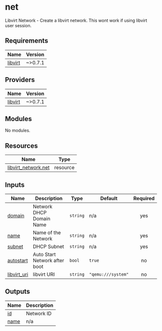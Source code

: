 # net

Libvirt Network - Create a libvirt network. This wont work if using libvirt user session.

<!-- BEGIN_TF_DOCS -->

## Requirements

| Name | Version |
|------|---------|
| <a name="requirement_libvirt"></a> [libvirt](#requirement\_libvirt) | ~>0.7.1 |

## Providers

| Name | Version |
|------|---------|
| <a name="provider_libvirt"></a> [libvirt](#provider\_libvirt) | ~>0.7.1 |

## Modules

No modules.

## Resources

| Name | Type |
|------|------|
| [libvirt_network.net](https://registry.terraform.io/providers/dmacvicar/libvirt/latest/docs/resources/network) | resource |

## Inputs

| Name | Description | Type | Default | Required |
|------|-------------|------|---------|:--------:|
| <a name="input_domain"></a> [domain](#input\_domain) | Network DHCP Domain Name | `string` | n/a | yes |
| <a name="input_name"></a> [name](#input\_name) | Name of the Network | `string` | n/a | yes |
| <a name="input_subnet"></a> [subnet](#input\_subnet) | DHCP Subnet | `string` | n/a | yes |
| <a name="input_autostart"></a> [autostart](#input\_autostart) | Auto Start Network after boot | `bool` | `true` | no |
| <a name="input_libvirt_uri"></a> [libvirt\_uri](#input\_libvirt\_uri) | libvirt URI | `string` | `"qemu:///system"` | no |

## Outputs

| Name | Description |
|------|-------------|
| <a name="output_id"></a> [id](#output\_id) | Network ID |
| <a name="output_name"></a> [name](#output\_name) | n/a |

<!-- END_TF_DOCS -->
